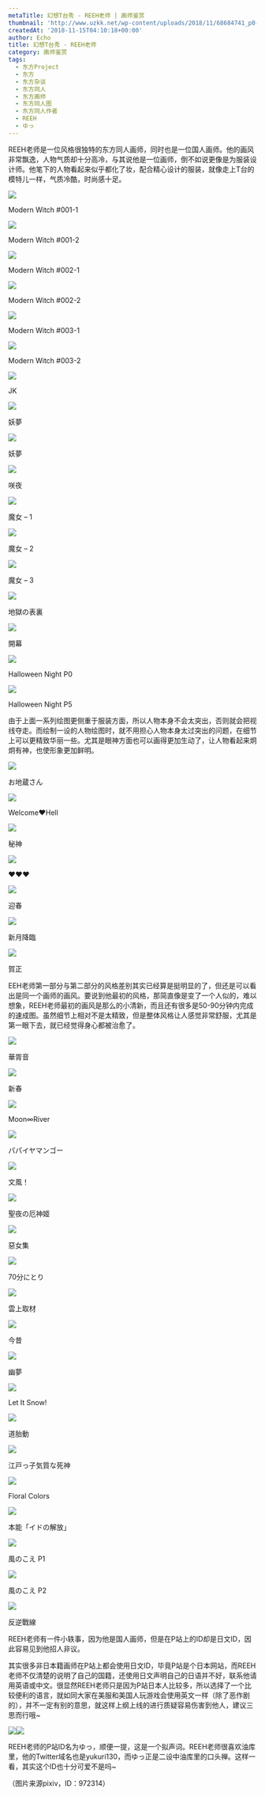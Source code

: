 ```yaml
---
metaTitle: 幻想T台秀 - REEH老师 | 画师鉴赏
thumbnail: 'http://www.uzkk.net/wp-content/uploads/2018/11/68684741_p0-825x510.jpg'
createdAt: '2018-11-15T04:10:18+00:00'
author: Echo
title: 幻想T台秀 - REEH老师
category: 画师鉴赏
tags:
  - 东方Project
  - 东方
  - 东方杂谈
  - 东方同人
  - 东方画师
  - 东方同人图
  - 东方同人作者
  - REEH
  - ゆっ
---
```


REEH老师是一位风格很独特的东方同人画师，同时也是一位国人画师。他的画风非常飘逸，人物气质却十分高冷，与其说他是一位画师，倒不如说更像是为服装设计师。他笔下的人物看起来似乎都化了妆，配合精心设计的服装，就像走上T台的模特儿一样，气质冷酷，时尚感十足。

![](http://www.uzkk.net/wp-content/uploads/2018/11/68670778_p0-1024x664.jpg)

Modern Witch #001-1

![](http://www.uzkk.net/wp-content/uploads/2018/11/68670778_p1-768x1024.jpg)

Modern Witch #001-2

![](http://www.uzkk.net/wp-content/uploads/2018/11/68684741_p0-1024x664.jpg)

Modern Witch #002-1

![](http://www.uzkk.net/wp-content/uploads/2018/11/68684741_p1-768x1024.jpg)

Modern Witch #002-2

![](http://www.uzkk.net/wp-content/uploads/2018/11/68698293_p0-1024x664.jpg)

Modern Witch #003-1

![](http://www.uzkk.net/wp-content/uploads/2018/11/68698293_p1-768x1024.jpg)

Modern Witch #003-2

![](http://www.uzkk.net/wp-content/uploads/2018/11/66176690_p0-683x1024.jpg)

JK

![](http://www.uzkk.net/wp-content/uploads/2018/11/69432545_p0-819x1024.jpg)

妖夢

![](http://www.uzkk.net/wp-content/uploads/2018/11/63411172_p0.jpg)

妖夢

![](http://www.uzkk.net/wp-content/uploads/2018/11/63610834_p0.jpg)

咲夜

![](http://www.uzkk.net/wp-content/uploads/2018/11/57095082_p0.jpg)

魔女 – 1

![](http://www.uzkk.net/wp-content/uploads/2018/11/57194428_p0.jpg)

魔女 – 2

![](http://www.uzkk.net/wp-content/uploads/2018/11/57329727_p0.jpg)

魔女 – 3

![](http://www.uzkk.net/wp-content/uploads/2018/11/55133574_p0.jpg)

地獄の表裏

![](http://www.uzkk.net/wp-content/uploads/2018/11/58023976_p0.jpg)

開幕

![](http://www.uzkk.net/wp-content/uploads/2018/11/65685312_p0-1024x379.jpg)

Halloween Night P0

![](http://www.uzkk.net/wp-content/uploads/2018/11/65685312_p5-683x1024.jpg)

Halloween Night P5

由于上面一系列绘图更侧重于服装方面，所以人物本身不会太突出，否则就会把视线夺走。而绘制一设的人物绘图时，就不用担心人物本身太过突出的问题，在细节上可以更精致华丽一些。尤其是眼神方面也可以画得更加生动了，让人物看起来炯炯有神，也使形象更加鲜明。

![](http://www.uzkk.net/wp-content/uploads/2018/11/64355104_p0.jpg)

お地蔵さん

![](http://www.uzkk.net/wp-content/uploads/2018/11/52076540_p0.jpg)

Welcome❤Hell

![](http://www.uzkk.net/wp-content/uploads/2018/11/64364064_p0-548x1024.jpg)

秘神

![](http://www.uzkk.net/wp-content/uploads/2018/11/55061587_p0.jpg)

♥♥♥

![](http://www.uzkk.net/wp-content/uploads/2018/11/61154394_p0.jpg)

迎春

![](http://www.uzkk.net/wp-content/uploads/2018/11/50317861_p0.jpg)

新月降臨

![](http://www.uzkk.net/wp-content/uploads/2018/11/54444173_p0.jpg)

賀正

EEH老师第一部分与第二部分的风格差别其实已经算是挺明显的了，但还是可以看出是同一个画师的画风。要说到他最初的风格，那简直像是变了一个人似的，难以想象，REEH老师最初的画风是那么的小清新，而且还有很多是50-90分钟内完成的速成图。虽然细节上相对不是太精致，但是整体风格让人感觉非常舒服，尤其是第一眼下去，就已经觉得身心都被治愈了。

![](http://www.uzkk.net/wp-content/uploads/2018/11/47379195_p0-1024x640.png)

華胥音

![](http://www.uzkk.net/wp-content/uploads/2018/11/48838385_p0.png)

新春

![](http://www.uzkk.net/wp-content/uploads/2018/11/46620365_p0-1024x717.png)

Moon∞River

![](http://www.uzkk.net/wp-content/uploads/2018/11/49948776_p0-1024x819.jpg)

パパイヤマンゴー

![](http://www.uzkk.net/wp-content/uploads/2018/11/41175432_p0-768x1024.jpg)

文風！

![](http://www.uzkk.net/wp-content/uploads/2018/11/47696152_p0-563x1024.png)

聖夜の厄神姬

![](http://www.uzkk.net/wp-content/uploads/2018/11/46713918_p0.png)

惡女集

![](http://www.uzkk.net/wp-content/uploads/2018/11/45308493_p0.png)

70分にとり

![](http://www.uzkk.net/wp-content/uploads/2018/11/46265752_p0-683x1024.png)

雲上取材

![](http://www.uzkk.net/wp-content/uploads/2018/11/46423479_p0.png)

今昔

![](http://www.uzkk.net/wp-content/uploads/2018/11/46522623_p0.png)

幽夢

![](http://www.uzkk.net/wp-content/uploads/2018/11/40474957_p0-585x1024.jpg)

Let It Snow!

![](http://www.uzkk.net/wp-content/uploads/2018/11/45031625_p0-857x1024.png)

道胎動

![](http://www.uzkk.net/wp-content/uploads/2018/11/38203389_p0-775x1024.jpg)

江戸っ子気質な死神

![](http://www.uzkk.net/wp-content/uploads/2018/11/39151306_p0.jpg)

Floral Colors

![](http://www.uzkk.net/wp-content/uploads/2018/11/38256891_p0-1024x768.jpg)

本能「イドの解放」

![](http://www.uzkk.net/wp-content/uploads/2018/11/36991058_p1.jpg)

風のこえ P1

![](http://www.uzkk.net/wp-content/uploads/2018/11/36991058_p2.jpg)

風のこえ P2

![](http://www.uzkk.net/wp-content/uploads/2018/11/39371098_p0-788x1024.jpg)

反逆戰線

REEH老师有一件小轶事，因为他是国人画师，但是在P站上的ID却是日文ID，因此容易见到他招人非议。

其实很多非日本籍画师在P站上都会使用日文ID，毕竟P站是个日本网站，而REEH老师不仅清楚的说明了自己的国籍，还使用日文声明自己的日语并不好，联系他请用英语或中文。很显然REEH老师只是因为P站日本人比较多，所以选择了一个比较便利的语言，就如同大家在美服和美国人玩游戏会使用英文一样（除了恶作剧的），并不一定有别的意思，就这样上纲上线的进行质疑容易伤害到他人，建议三思而行哦~

![](http://www.uzkk.net/wp-content/uploads/2018/11/QQ图片20180605114135.gif)![](http://www.uzkk.net/wp-content/uploads/2018/11/chigua.gif)

REEH老师的P站ID名为ゆっ，顺便一提，这是一个拟声词。REEH老师很喜欢油库里，他的Twitter域名也是yukuri130，而ゆっ正是二设中油库里的口头禅。这样一看，其实这个ID也十分可爱不是吗~

（图片来源pixiv，ID：972314）
